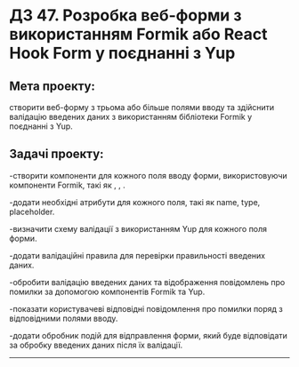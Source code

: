 # ДЗ 47. Розробка веб-форми з використанням Formik або React Hook Form у поєднанні з Yup

## Мета проекту:

створити веб-форму з трьома або більше полями вводу та здійснити валідацію введених даних з використанням бібліотеки Formik у поєднанні з Yup.

## Задачі проекту:

-створити компоненти для кожного поля вводу форми, використовуючи компоненти Formik, такі як <Formik>, <Field>, <ErrorMessage>.

-додати необхідні атрибути для кожного поля, такі як name, type, placeholder.

-визначити схему валідації з використанням Yup для кожного поля форми.

-додати валідаційні правила для перевірки правильності введених даних.

-обробити валідацію введених даних та відображення повідомлень про помилки за допомогою компонентів Formik та Yup.

-показати користувачеві відповідні повідомлення про помилки поряд з відповідними полями вводу.

-додати обробник подій для відправлення форми, який буде відповідати за обробку введених даних після їх валідації.

---
